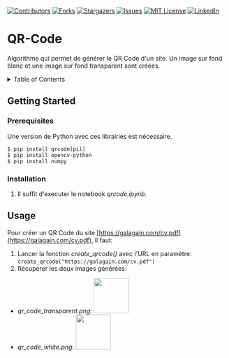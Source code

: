[![Contributors][contributors-shield]][contributors-url]
[![Forks][forks-shield]][forks-url]
[![Stargazers][stars-shield]][stars-url]
[![Issues][issues-shield]][issues-url]
[![MIT License][issues-shield]][license-url]
[![LinkedIn][linkedin-shield]][linkedin-url]


# QR-Code

Algorithme qui permet de générer le QR Code d'un site. Un image sur fond blanc et une image sur fond transparent sont créées.



<!-- TABLE OF CONTENTS -->
<details>
  <summary>Table of Contents</summary>
  <ol>
    <li><a href="#prerequisites">Prerequisites</a></li>
    <li><a href="#installation">Installation</a></li>
    
    <li><a href="#usage">Usage</a></li>
  </ol>
</details>



<!-- GETTING STARTED -->
## Getting Started

### Prerequisites
Une version de Python avec ces librairies est nécessaire.
```
$ pip install qrcode[pil]
$ pip install opencv-python
$ pip install numpy
```

### Installation
1. Il suffit d'executer le notebook *qrcode.ipynb*.



<!-- USAGE EXAMPLES -->
## Usage
Pour créer un QR Code du site [https://galagain.com/cv.pdf](https://galagain.com/cv.pdf), il faut:

1. Lancer la fonction *create_qrcode()* avec l'URL en paramètre:
```create_qrcode("https://galagain.com/cv.pdf")```
2. Récupérer les deux images générées:
- *qr_code_transparent.png*: <img src="images/qr_code_transparent.png" width="80" height="80">
- *qr_code_white.png*: <img src="images/qr_code_white.png" width="80" height="80">



<!-- MARKDOWN LINKS -->
[contributors-url]: https://github.com/importFourmi/QR-Code/graphs/contributors
[forks-url]: https://github.com/importFourmi/QR-Code/network/members
[stars-url]: https://github.com/importFourmi/QR-Code/stargazers
[issues-url]: https://github.com/importFourmi/QR-Code/issues
[license-url]: https://github.com/importFourmi/QR-Code/blob/master/LICENSE.txt
[linkedin-url]: https://www.linkedin.com/in/calvin-galagain/

[contributors-shield]: https://img.shields.io/github/contributors/importFourmi/QR-Code.svg?style=for-the-badge
[forks-shield]: https://img.shields.io/github/forks/importFourmi/QR-Code.svg?style=for-the-badge
[stars-shield]: https://img.shields.io/github/stars/importFourmi/QR-Code.svg?style=for-the-badge
[issues-shield]: https://img.shields.io/github/issues/importFourmi/QR-Code.svg?style=for-the-badge
[license-shield]: https://img.shields.io/github/license/importFourmi/QR-Code.svg?style=for-the-badge
[linkedin-shield]: https://img.shields.io/badge/-LinkedIn-black.svg?style=for-the-badge&logo=linkedin&colorB=555


<!-- MARKDOWN IMAGES -->
[white-image]: images/qr_code_white.png
[transparent-image]: images/qr_code_transparent.png
